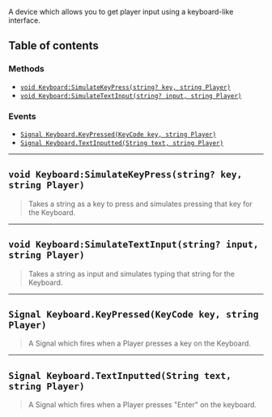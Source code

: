 A device which allows you to get player input using a keyboard-like interface.

## Table of contents

### Methods
* [`void Keyboard:SimulateKeyPress(string? key, string Player)`](#void-keyboardsimulatekeypressstring-key-string-player)
* [`void Keyboard:SimulateTextInput(string? input, string Player)`](#void-keyboardsimulatetextinputstring-input-string-player)

### Events
* [`Signal Keyboard.KeyPressed(KeyCode key, string Player)`](#signal-keyboardkeypressedkeycode-key-string-player)
* [`Signal Keyboard.TextInputted(String text, string Player)`](#signal-keyboardtextinputtedstring-text-string-player)
___

## `void Keyboard:SimulateKeyPress(string? key, string Player)`

> Takes a string as a key to press and simulates pressing that key for the Keyboard.

___

## `void Keyboard:SimulateTextInput(string? input, string Player)`

> Takes a string as input and simulates typing that string for the Keyboard.

___

## `Signal Keyboard.KeyPressed(KeyCode key, string Player)`

> A Signal which fires when a Player presses a key on the Keyboard.

___

## `Signal Keyboard.TextInputted(String text, string Player)`

> A Signal which fires when a Player presses "Enter" on the keyboard.
